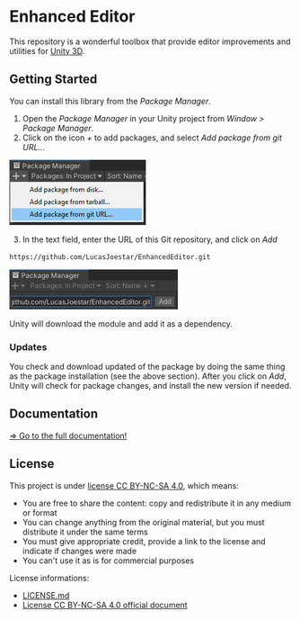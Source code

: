 # Enhanced Editor

This repository is a wonderful toolbox that provide editor improvements and utilities for [Unity 3D](https://unity.com/).

## Getting Started

You can install this library from the *Package Manager*.

1. Open the *Package Manager* in your Unity project from *Window > Package Manager*.
2. Click on the icon *+* to add packages, and select *Add package from git URL...*

![Add a package from Git in Unity](./Documentation~/Images/package-manager-add.png)

3. In the text field, enter the URL of this Git repository, and click on *Add*

```txt
https://github.com/LucasJoestar/EnhancedEditor.git
```

![Enter the Git URL](./Documentation~/Images/package-manager-url.png)

Unity will download the module and add it as a dependency.

### Updates

You check and download updated of the package by doing the same thing as the package installation (see the above section). After you click on *Add*, Unity will check for package changes, and install the new version if needed.

## Documentation

[=> Go to the full documentation!](./Documentation~/README.md)

## License

This project is under [license CC BY-NC-SA 4.0](https://creativecommons.org/licenses/by-nc-sa/4.0), which means:

- You are free to share the content: copy and redistribute it in any medium or format
- You can change anything from the original material, but you must distribute it under the same terms
- You must give appropriate credit, provide a link to the license and indicate if changes were made
- You can't use it as is for commercial purposes

License informations:

- [LICENSE.md](./LICENSE.md)
- [License CC BY-NC-SA 4.0 official document](https://creativecommons.org/licenses/by-nc-sa/4.0/legalcode)